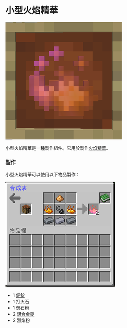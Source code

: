 # 小型火焰精華

![](<../.gitbook/assets/image (112).png>)

小型火焰精華是一種製作組件。它用於製作[火焰精華](fire-essence.md)。

### 製作

小型火焰精華可以使用以下物品製作：

![](<../.gitbook/assets/image (111).png>)

* 1 [鈀錠](palladium-ingot.md)
* 1 打火石
* 1 熒石粉
* 2 [鋁合金錠](Aluminium-Alloy-Ingot.md)
* 2 烈焰粉
